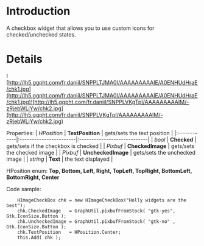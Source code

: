 # Introduction #

A checkbox widget that allows you to use custom icons for checked/unchecked states.


# Details #

![http://lh5.ggpht.com/fr.daniil/SNPPLTJMA0I/AAAAAAAAAIE/A0ENHUdHraE/chk1.jpg](http://lh5.ggpht.com/fr.daniil/SNPPLTJMA0I/AAAAAAAAAIE/A0ENHUdHraE/chk1.jpg)![http://lh5.ggpht.com/fr.daniil/SNPPLVKgTpI/AAAAAAAAAIM/-zRjebWLiYw/chk2.jpg](http://lh5.ggpht.com/fr.daniil/SNPPLVKgTpI/AAAAAAAAAIM/-zRjebWLiYw/chk2.jpg)

Properties:
| _HPosition_ | **TextPosition**       | gets/sets the text position |
|:------------|:-----------------------|:----------------------------|
| _bool_    | **Checked**            | gets/sets if the checkbox is checked   |
| _Pixbuf_  | **CheckedImage**       | gets/sets the checked image |
| _Pixbuf_  | **UncheckedImage**     | gets/sets the unchecked image |
| _string_    | **Text**               | the text displayed  |


HPosition enum:
**Top, Bottom, Left, Right, TopLeft, TopRight, BottomLeft, BottomRight, Center**


Code sample:
```
    HImageCheckBox chk = new HImageCheckBox("Holly widgets are the best");
    chk.CheckedImage   = GraphUtil.pixbufFromStock( "gtk-yes", Gtk.IconSize.Button );
    chk.UncheckedImage = GraphUtil.pixbufFromStock( "gtk-no" , Gtk.IconSize.Button );
    chk.TextPosition   = HPosition.Center;
    this.Add( chk );
```